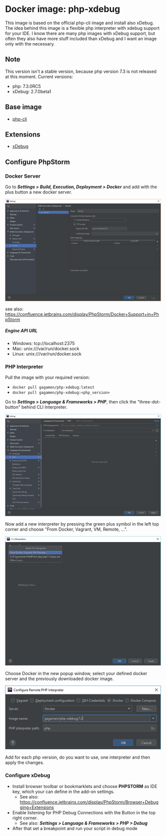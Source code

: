 Docker image: php-xdebug
===
This image is based on the official php-cli image and install also xDebug.
The idea behind this image is a flexible php interpreter with xdebug support for your IDE. 
I know there are many php images with xDebug support, but often they also have more stuff 
included than xDebug and I want an image only with the necessary.

Note
---
This version isn't a stable version, because php version 7.3 is not released at this moment.
Current versions:
* php: 7.3.0RC5
* xDebug: 2.7.0beta1

Base image
---
* [php-cli](https://hub.docker.com/_/php/)

Extensions
---
* [xDebug](https://xdebug.org/)

Configure PhpStorm
---
### Docker Server
Go to ***Settings > Build, Execution, Deployment > Docker*** and add with the plus button a new docker server.

![docker server](https://github.com/GagaMen/php-xdebug/raw/master/Resources/Images/docker_server.png)

see also: https://confluence.jetbrains.com/display/PhpStorm/Docker+Support+in+PhpStorm

##### Engine API URL
* Windows: tcp://localhost:2375
* Mac: unix:///var/run/docker.sock
* Linux: unix:///var/run/docker.sock

### PHP Interpreter
Pull the image with your required version:

* ``docker pull gagamen/php-xdebug:latest``
* ``docker pull gagamen/php-xdebug:<php_version>``

Go to ***Settings > Language & Frameworks > PHP***, then click the "three-dot-button" behind CLI Interpreter.

![php_settings](https://github.com/GagaMen/php-xdebug/raw/master/Resources/Images/php_settings.png)

Now add a new interpreter by pressing the green plus symbol in the left top corner and choose "From Docker, Vagrant, VM, Remote, ...".

![add_interpreter](https://github.com/GagaMen/php-xdebug/raw/master/Resources/Images/add_interpreter.png)

Choose Docker in the new popup window, select your defined docker server and the previously downloaded docker image.

![choose_docker_image](https://github.com/GagaMen/php-xdebug/raw/master/Resources/Images/choose_docker_image.png)

Add for each php version, do you want to use, one interpreter and then apply the changes.

### Configure xDebug
* Install browser toolbar or bookmarklets and choose **PHPSTORM** as IDE key, which your can define in the add-on settings.
    * See also: https://confluence.jetbrains.com/display/PhpStorm/Browser+Debugging+Extensions
* Enable listening for PHP Debug Connections with the Button in the top right corner.
    * See also: ***Settings > Language & Frameworks > PHP > Debug***
* After that set a breakpoint and run your script in debug mode


